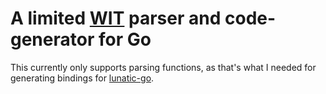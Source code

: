 # A limited [WIT](https://github.com/WebAssembly/component-model/blob/main/design/mvp/WIT.md) parser and code-generator for Go

This currently only supports parsing functions, as that's what I needed for
generating bindings for [lunatic-go](https://github.com/alecthomas/lunatic-go).